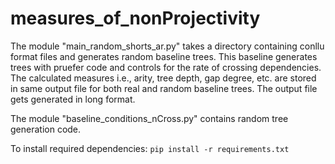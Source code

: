 # measures_of_nonProjectivity
The module "main_random_shorts_ar.py" takes a directory containing conllu format files and generates random baseline trees. This baseline generates trees with pruefer code and controls for the rate of crossing dependencies. The calculated measures i.e., arity, tree depth, gap degree, etc. are stored in same output file for both real and random baseline trees. The output file gets generated in long format.

The module "baseline_conditions_nCross.py" contains random tree generation code. 

To install required dependencies: `pip install -r requirements.txt`
